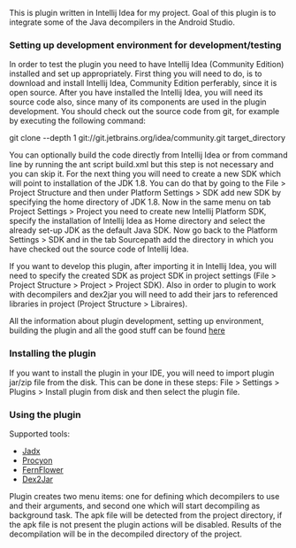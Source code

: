 This is plugin written in Intellij Idea for my project. Goal of this plugin is to integrate some of the Java decompilers in the Android Studio.

### Setting up development environment for development/testing

In order to test the plugin you need to have Intellij Idea (Community Edition) installed and set up appropriately. First thing you will need to do, is to download and install Intellij Idea, Community Edition perferably, since it is open source. After you have installed the Intellij Idea, you will need its source code also, since many of its components are used in the plugin development. You should check out the source code from git, for example by executing the following command:

git clone --depth 1 git://git.jetbrains.org/idea/community.git target_directory

You can optionally build the code directly from Intellij Idea or from command line by running the ant script build.xml but this step is not necessary and you can skip it. For the next thing you will need to create a new SDK which will point to installation of the JDK 1.8. You can do that by going to the File > Project Structure and then under Platform Settings > SDK add new SDK by specifying the home directory of JDK 1.8. Now in the same menu on tab Project Settings > Project you need to create new Intellij Platform SDK, specify the installation of Intellij Idea as Home directory and select the already set-up JDK as the default Java SDK. Now go back to the Platform Settings > SDK and in the tab Sourcepath add the directory in which you have checked out the source code of Intellij Idea.

If you want to develop this plugin, after importing it in Intellij Idea, you will need to specify the created SDK as project SDK in project settings (File > Project Structure > Project > Project SDK). Also in order to plugin to work with decompilers and dex2jar you will need to add their jars to referenced libraries in project (Project Structure > Libraires).

All the information about plugin development, setting up environment, building the plugin and all the good stuff can be found [here](https://www.jetbrains.org/intellij/sdk/docs/basics/getting_started.html)

### Installing the plugin

If you want to install the plugin in your IDE, you will need to import plugin jar/zip file from the disk. This can be done in these steps: File > Settings > Plugins > Install plugin from disk and then select the plugin file.

### Using the plugin

Supported tools:
- [Jadx](https://github.com/skylot/jadx)
- [Procyon](https://bitbucket.org/mstrobel/procyon)
- [FernFlower](https://github.com/fesh0r/fernflower)
- [Dex2Jar](https://github.com/pxb1988/dex2jar)

Plugin creates two menu items: one for defining which decompilers to use and their arguments, and second one which will start decompiling as background task. The apk file will be detected from the project directory, if the apk file is not present the plugin actions will be disabled. Results of the decompilation will be in the decompiled directory of the project.

